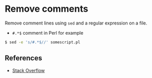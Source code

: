 # Remove comments

Remove comment lines using `sed` and a regular expression on a file.

- `#.*$` comment in Perl for example

```bash
$ sed -e 's/#.*$//' somescript.pl
```

## References

- [Stack Overflow](https://stackoverflow.com/questions/3350223/sed-remove-and-empty-lines-with-one-sed-command)
